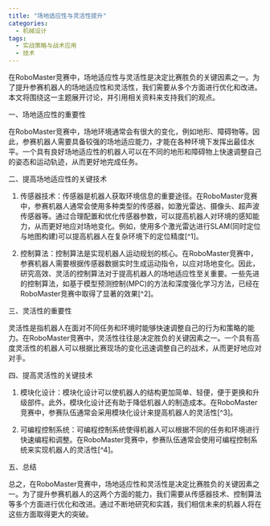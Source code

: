 ```yaml
---  
title: "场地适应性与灵活性提升"  
categories:  
  - 机械设计  
tags: 
  - 实战策略与战术应用 
  - 技术  
---  
```


在RoboMaster竞赛中，场地适应性与灵活性是决定比赛胜负的关键因素之一。为了提升参赛机器人的场地适应性和灵活性，我们需要从多个方面进行优化和改进。本文将围绕这一主题展开讨论，并引用相关资料来支持我们的观点。

一、场地适应性的重要性

在RoboMaster竞赛中，场地环境通常会有很大的变化，例如地形、障碍物等。因此，参赛机器人需要具备较强的场地适应能力，才能在各种环境下发挥出最佳水平。一个具有良好场地适应性的机器人可以在不同的地形和障碍物上快速调整自己的姿态和运动轨迹，从而更好地完成任务。

二、提高场地适应性的关键技术

1. 传感器技术：传感器是机器人获取环境信息的重要途径。在RoboMaster竞赛中，参赛机器人通常会使用多种类型的传感器，如激光雷达、摄像头、超声波传感器等。通过合理配置和优化传感器参数，可以提高机器人对环境的感知能力，从而更好地应对场地变化。例如，使用多个激光雷达进行SLAM(同时定位与地图构建)可以提高机器人在复杂环境下的定位精度[^1]。

2. 控制算法：控制算法是实现机器人运动规划的核心。在RoboMaster竞赛中，参赛机器人需要根据传感器数据实时生成运动指令，以应对场地变化。因此，研究高效、灵活的控制算法对于提高机器人的场地适应性至关重要。一些先进的控制算法，如基于模型预测控制(MPC)的方法和深度强化学习方法，已经在RoboMaster竞赛中取得了显著的效果[^2]。

三、灵活性的重要性

灵活性是指机器人在面对不同任务和环境时能够快速调整自己的行为和策略的能力。在RoboMaster竞赛中，灵活性往往是决定胜负的关键因素之一。一个具有高度灵活性的机器人可以根据比赛现场的变化迅速调整自己的战术，从而更好地应对对手。

四、提高灵活性的关键技术

1. 模块化设计：模块化设计可以使机器人的结构更加简单、轻便，便于更换和升级部件。此外，模块化设计还有助于降低机器人的制造成本。在RoboMaster竞赛中，参赛队伍通常会采用模块化设计来提高机器人的灵活性[^3]。

2. 可编程控制系统：可编程控制系统使得机器人可以根据不同的任务和环境进行快速编程和调整。在RoboMaster竞赛中，参赛队伍通常会使用可编程控制系统来实现机器人的灵活性[^4]。

五、总结

总之，在RoboMaster竞赛中，场地适应性和灵活性是决定比赛胜负的关键因素之一。为了提升参赛机器人的这两个方面的能力，我们需要从传感器技术、控制算法等多个方面进行优化和改进。通过不断地研究和实践，我们相信未来的机器人将在这些方面取得更大的突破。 

